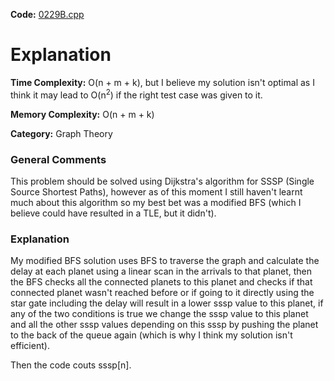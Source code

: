 **Code:** [0229B.cpp](./0229B.cpp)

# Explanation

**Time Complexity:** O(n + m + k), but I believe my solution isn't optimal as I think it may lead to O(n<sup>2</sup>) if the right test case was given to it.

**Memory Complexity:** O(n + m + k) 

**Category:** Graph Theory

### General Comments

This problem should be solved using Dijkstra's algorithm for SSSP (Single Source Shortest Paths), however as of this moment I still haven't learnt much about this algorithm so my best bet was a modified BFS (which I believe could have resulted in a TLE, but it didn't).

### Explanation

My modified BFS solution uses BFS to traverse the graph and calculate the delay at each planet using a linear scan in the arrivals to that planet, then the BFS checks all the connected planets to this planet and checks if that connected planet wasn't reached before or if going to it directly using the star gate including the delay will result in a lower sssp value to this planet, if any of the two conditions is true we change the sssp value to this planet and all the other sssp values depending on this sssp by pushing the planet to the back of the queue again (which is why I think my solution isn't efficient).

Then the code couts sssp[n].

